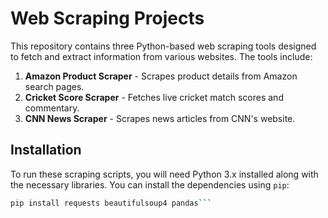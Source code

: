 # Web Scraping Projects

This repository contains three Python-based web scraping tools designed to fetch and extract information from various websites. The tools include:

1. **Amazon Product Scraper** - Scrapes product details from Amazon search pages.
2. **Cricket Score Scraper** - Fetches live cricket match scores and commentary.
3. **CNN News Scraper** - Scrapes news articles from CNN's website.

## Installation

To run these scraping scripts, you will need Python 3.x installed along with the necessary libraries. You can install the dependencies using `pip`:

```bash
pip install requests beautifulsoup4 pandas```
